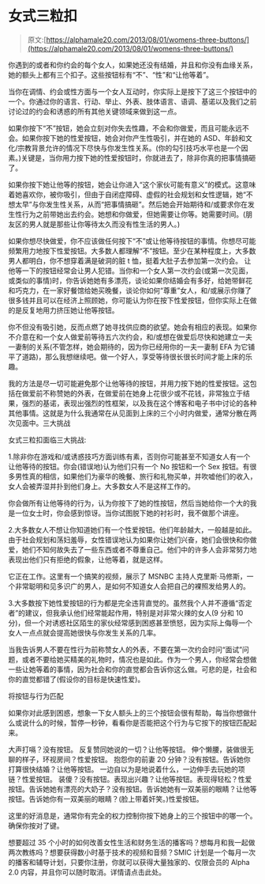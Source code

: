# 女式三粒扣

> 原文:[https://alphamale20.com/2013/08/01/womens-three-buttons/](https://alphamale20.com/2013/08/01/womens-three-buttons/)

你遇到的或者和你约会的每个女人，如果她还没有结婚，并且和你没有血缘关系，她的额头上都有三个扣子。这些按钮标有“不”、“性”和“让他等着”。

当你在调情、约会或性方面与一个女人互动时，你实际上是按下了这三个按钮中的一个。你通过你的语言、行动、举止、外表、肢体语言、语调、基诺以及我们之前讨论过的约会和诱惑的所有其他关键领域来做到这一点。

如果你按下“不”按钮，她会立刻对你失去性趣，不会和你做爱，而且可能永远不会。如果你按下她的性爱按钮，她会对你产生性吸引，并在她的 ASD、年龄和文化/宗教背景允许的情况下尽快与你发生性关系。(你的勾引技巧水平也是一个因素。)关键是，当你用力按下她的性爱按钮时，你就进去了，除非你真的把事情搞砸了。

如果你按下她让他等的按钮，她会让你进入“这个家伙可能有意义”的模式。这意味着她喜欢你，被你吸引，但由于自闭症障碍、虚假的社会规划和女性逻辑，她“不想太早”与你发生性关系，从而“把事情搞砸”。然后她会开始期待和/或要求你在发生性行为之前带她出去约会。她想和你做爱，但她需要让你等。她需要时间。(朋友区的男人就是那些让你等待太久而没有性生活的男人。)

如果你想尽快做爱，你不应该做任何按下“不”或让他等待按钮的事情。你想尽可能频繁用力地按下性爱按钮。大多数人都理解“不”按钮。至少在某种程度上，大多数男人都明白，你不想穿着满是破洞的脏 t 恤，挺着大肚子去参加第一次约会。
让他等一下的按钮经常会让男人犯错。当你和一个女人第一次约会(或第一次见面，或类似的事情)时，你告诉她她有多漂亮，谈论如果你结婚会有多好，给她带鲜花和巧克力，在一家好餐馆给她买晚餐，谈论你如何“尊重”女人，和/或展示你赚了很多钱并且可以在经济上照顾她，你可能认为你在按下性爱按钮，但你实际上在做的是反复地用力挤压她让他等按钮。

你不但没有吸引她，反而点燃了她寻找供应商的欲望。她会有相应的表现。如果你不介意在和一个女人做爱前等待五六次约会，和/或想在做爱后尽快和她建立一夫一妻制的关系(不管怎样，她会期待的，因为你已经用你的一夫一妻制 EFA 为它铺平了道路)，那么我想继续吧。做一个好人，享受等待很长很长时间才能上床的乐趣。

我的方法是尽一切可能避免那个让他等待的按钮，并用力按下她的性爱按钮。这包括在做爱前不称赞她的外表，在做爱前在她身上花很少或不花钱，非常独立于结果，强烈的基诺，表现出强烈的性框架，以及我在这个博客和电子书中讨论的各种其他事情。这就是为什么我通常在从见面到上床的三个小时内做爱，通常分散在两次见面中。三大挑战

女式三粒扣面临三大挑战:

1.除非你在游戏和/或诱惑技巧方面训练有素，否则你可能甚至不知道女人有一个让他等待的按钮。你会(错误地)认为他们只有一个 No 按钮和一个 Sex 按钮。有很多男性真的相信，如果他们为豪华的晚餐、旅行和礼物买单，并吹嘘他们的收入，女人会被弄湿并扑到他们身上。大多数女人不是这样工作的。

你会做所有让他等待的行为，认为你按下了她的性按钮，然后当她给你一个大的我是一位女士时，你会感到惊讶。当你试图脱下她的衬衫时，我不做那个讲座。

2.大多数女人不想让你知道她们有一个性爱按钮。他们年龄越大，一般越是如此。由于社会规划和荡妇羞辱，女性错误地认为如果你让她们兴奋，她们会很快和你做爱，她们不知何故失去了一些东西或者不尊重自己。他们中的许多人会非常努力地表现出他们只有拒绝的假象，让他等着，就是这样。

它正在工作。这里有一个搞笑的视频，展示了 MSNBC 主持人克里斯·马修斯，一个非常聪明和见多识广的男人，是如何不知道女人会把自己的裸照发给男人的。

3.大多数按下她性爱按钮的行为都是完全违背直觉的。虽然我个人并不遵循“否定者”的建议，但我承认他们经常能起作用，特别是对非常火辣的女人(9 分和 10 分)，但一个对诱惑社区陌生的家伙经常感到困惑甚至愤怒，因为实际上侮辱一个女人一点点就会提高她很快与你发生关系的几率。

当我告诉男人不要在性行为前称赞女人的外表，不要在第一次约会时问“面试”问题，或者不要给她买精美的礼物时，情况也是如此。作为一个男人，你经常会想做一些让她等着的事情，因为社会和你的直觉都会告诉你这么做。可悲的是，社会和你的直觉都错了(假设你的目标是快速性爱)。

将按钮与行为匹配

如果你对此感到困惑，想象一下女人额头上的三个按钮会很有帮助，每当你想做什么或说什么的时候，暂停一秒钟，看看你是否能把这个行为与它按下的按钮匹配起来。

大声打嗝？没有按钮。
反复赞同她说的一切？让他等按钮。
伸个懒腰，装做很无聊的样子，环视房间？性爱按钮。
抱怨你的前妻 20 分钟？没有按钮。告诉她你打算很快结婚？让他等按钮。
一边自以为是地说着什么，一边伸手去玩她的项链？性爱按钮。
装傻？没有按钮。表现出兴趣？让他等按钮。表现得轻松？性爱按钮。告诉她她有漂亮的大奶子？没有按钮。告诉她她有一双美丽的眼睛？让他等按钮。告诉她你有一双美丽的眼睛？(脸上带着奸笑。)性爱按钮。

这里的好消息是，通常你有完全的权力控制你按下她身上的三个按钮中的哪一个。确保你按对了键。

想要超过 35 个小时的如何改善女性生活和财务生活的播客吗？想每月和我一起做两次教练吗？想要获得数小时基于技术的视频和音频？SMIC 计划是一个每月一次的播客和辅导计划，只要你注册，你就可以获得大量独家的、仅限会员的 Alpha 2.0 内容，并且你可以随时取消。详情请点击此处。